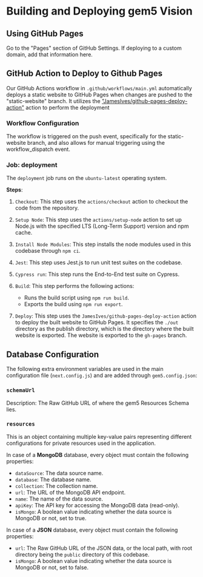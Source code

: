 # Building and Deploying gem5 Vision

## Using GitHub Pages

Go to the "Pages" section of GitHub Settings. If deploying to a custom domain, add that information here.

## GitHub Action to Deploy to Github Pages

Our GitHub Actions workflow in `.github/workflows/main.yml` automatically deploys a static website to GitHub Pages when changes are pushed to the "static-website" branch. It utilizes the ["JamesIves/github-pages-deploy-action"](https://github.com/marketplace/actions/deploy-to-github-pages) action to perform the deployment

### Workflow Configuration

The workflow is triggered on the push event, specifically for the static-website branch, and also allows for manual triggering using the workflow_dispatch event.

### Job: deployment

The `deployment` job runs on the `ubuntu-latest` operating system.

**Steps**:

1. `Checkout`: This step uses the `actions/checkout` action to checkout the code from the repository.
2. `Setup Node`: This step uses the `actions/setup-node` action to set up Node.js with the specified LTS (Long-Term Support) version and npm cache.
3. `Install Node Modules`: This step installs the node modules used in this codebase through `npm ci`.
4. `Jest`: This step uses Jest.js to run unit test suites on the codebase.
5. `Cypress run`: This step runs the End-to-End test suite on Cypress.
6. `Build`: This step performs the following actions:

    - Runs the build script using `npm run build`.
    - Exports the build using `npm run export`.

7. `Deploy`: This step uses the `JamesIves/github-pages-deploy-action` action to deploy the built website to GitHub Pages. It specifies the `./out` directory as the publish directory, which is the directory where the built website is exported. The website is exported to the `gh-pages` branch.

## Database Configuration

The following extra environment variables are used in the main configuration file (`next.config.js`) and are added through `gem5.config.json`:

### `schemaUrl`

Description: The Raw GitHub URL of where the gem5 Resources Schema lies.

### `resources`

This is an object containing multiple key-value pairs representing different configurations for private resources used in the application.

In case of a **MongoDB** database, every object must contain the following properties:

- `dataSource`: The data source name.
- `database`: The database name.
- `collection`: The collection name.
- `url`: The URL of the MongoDB API endpoint.
- `name`: The name of the data source.
- `apiKey`: The API key for accessing the MongoDB data (read-only).
- `isMongo`: A boolean value indicating whether the data source is MongoDB or not, set to true.

In case of a **JSON** database, every object must contain the following properties:

- `url`: The Raw GitHub URL of the JSON data, or the local path, with root directory being the `public` directory of this codebase.
- `isMongo`: A boolean value indicating whether the data source is MongoDB or not, set to false.
